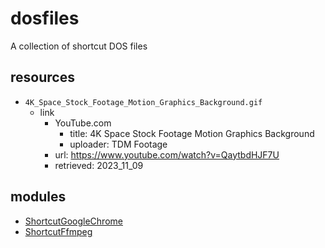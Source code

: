 # dosfiles

A collection of shortcut DOS files

## resources

- ``4K_Space_Stock_Footage_Motion_Graphics_Background.gif``
  - link
    - YouTube.com
      - title: 4K Space Stock Footage Motion Graphics Background
      - uploader: TDM Footage
    - url: <https://www.youtube.com/watch?v=QaytbdHJF7U>
    - retrieved: 2023_11_09

## modules

- [ShortcutGoogleChrome](./pwsh/ShortcutGoogleChrome/readme.md)
- [ShortcutFfmpeg](./pwsh/ShortcutFfmpeg/readme.md)

